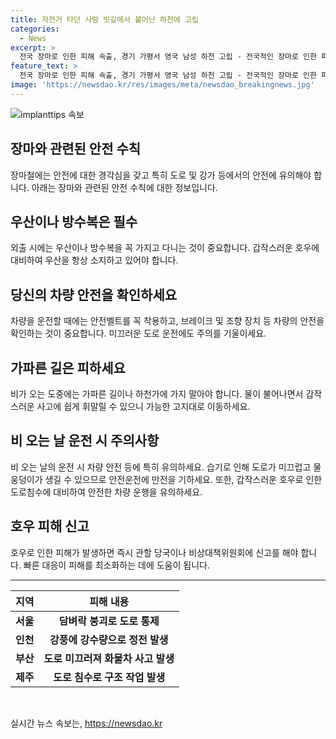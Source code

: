 ```yaml
---
title: 자전거 타던 사람 빗길에서 불어난 하천에 고립
categories:
  - News
excerpt: >
  전국 장마로 인한 피해 속출, 경기 가평서 영국 남성 하천 고립 - 전국적인 장마로 인한 피해가 속출하고 있는 가운데, 경기 가평에서 영국 국적 여행객이 하천에 갇힌 사건이 발생했습니다. 장마전선의 영향으로 수도권을 중심으로 폭우로 인한 피해가 속출하며, 인천, 부산, 제주 등 각지에서 다수의 피해 사례가 보고되고 있습니다. (출처: 연합뉴스)
feature_text: >
  전국 장마로 인한 피해 속출, 경기 가평서 영국 남성 하천 고립 - 전국적인 장마로 인한 피해가 속출하고 있는 가운데, 경기 가평에서 영국 국적 여행객이 하천에 갇힌 사건이 발생했습니다. 장마전선의 영향으로 수도권을 중심으로 폭우로 인한 피해가 속출하며, 인천, 부산, 제주 등 각지에서 다수의 피해 사례가 보고되고 있습니다. (출처: 연합뉴스)
image: 'https://newsdao.kr/res/images/meta/newsdao_breakingnews.jpg'
---
```


<p><img src="https://newsdao.kr/res/images/meta/newsdao_breakingnews.jpg" alt="implanttips 속보" /></p>

<h2 data-ke-size="size26">장마와 관련된 안전 수칙</h2>

<p data-ke-size="size16">장마철에는 안전에 대한 경각심을 갖고 특히 도로 및 강가 등에서의 안전에 유의해야 합니다. 아래는 장마와 관련된 안전 수칙에 대한 정보입니다.</p>

<h2 data-ke-size="size24">우산이나 방수복은 필수</h2>

<p data-ke-size="size16">외출 시에는 우산이나 방수복을 꼭 가지고 다니는 것이 중요합니다. 갑작스러운 호우에 대비하여 우산을 항상 소지하고 있어야 합니다.</p>

<h2 data-ke-size="size24">당신의 차량 안전을 확인하세요</h2>

<p data-ke-size="size16">차량을 운전할 때에는 안전벨트를 꼭 착용하고, 브레이크 및 조향 장치 등 차량의 안전을 확인하는 것이 중요합니다. 미끄러운 도로 운전에도 주의를 기울이세요.</p>

<h2 data-ke-size="size24">가파른 길은 피하세요</h2>

<p data-ke-size="size16">비가 오는 도중에는 가파른 길이나 하천가에 가지 말아야 합니다. 물이 불어나면서 갑작스러운 사고에 쉽게 휘말릴 수 있으니 가능한 고지대로 이동하세요.</p>

<h2 data-ke-size="size24">비 오는 날 운전 시 주의사항</h2>

<p data-ke-size="size16">비 오는 날의 운전 시 차량 안전 등에 특히 유의하세요. 습기로 인해 도로가 미끄럽고 물 웅덩이가 생길 수 있으므로 안전운전에 만전을 기하세요. 또한, 갑작스러운 호우로 인한 도로침수에 대비하여 안전한 차량 운행을 유의하세요.</p>

<h2 data-ke-size="size24">호우 피해 신고</h2>

<p data-ke-size="size16">호우로 인한 피해가 발생하면 즉시 관할 당국이나 비상대책위원회에 신고를 해야 합니다. 빠른 대응이 피해를 최소화하는 데에 도움이 됩니다.</p>

<hr>

<table>
    <thead>
        <tr>
            <th>지역</th>
            <th>피해 내용</th>
        </tr>
    </thead>
    <tbody>
        <tr>
            <td style="text-align: center; height: 17px;"><b>서울</b></td>
            <td style="text-align: center; height: 17px;"><b>담벼락 붕괴로 도로 통제</b></td>
        </tr>
        <tr>
            <td style="text-align: center; height: 17px;"><b>인천</b></td>
            <td style="text-align: center; height: 17px;"><b>강풍에 강수량으로 정전 발생</b></td>
        </tr>
        <tr>
            <td style="text-align: center; height: 17px;"><b>부산</b></td>
            <td style="text-align: center; height: 17px;"><b>도로 미끄러져 화물차 사고 발생</b></td>
        </tr>
        <tr>
            <td style="text-align: center; height: 17px;"><b>제주</b></td>
            <td style="text-align: center; height: 17px;"><b>도로 침수로 구조 작업 발생</b></td>
        </tr>
    </tbody>
</table>

<p data-ke-size="size16">&nbsp;</p>
실시간 뉴스 속보는, <a href="https://newsdao.kr" rel="dofollow">https://newsdao.kr</a>



